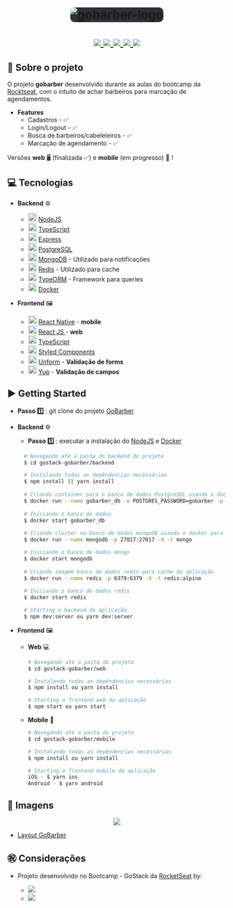 <h1 align="center">
  <img style="background-color: #312e38; border-radius: 10px;" alt="gobarber-logo" src="https://user-images.githubusercontent.com/18368947/87232012-1bf67680-c392-11ea-9f16-5632074449aa.png" />
  <p align="center">
  <a href="https://nodejs.org/en/">
    <img src="https://img.shields.io/badge/-NodeJS-006400?style=flat&logo=Node.js&logoColor=#339933" />
  </a>
  <a href="https://pt-br.reactjs.org/">
     <img src="https://img.shields.io/badge/-React-1AB7EA?style=flat&logo=React&logoColor=#61DAFB" />
  </a>
  <a href="https://reactnative.dev/">
     <img src="https://img.shields.io/badge/-React Native-1AB7EA?style=flat&logo=React&logoColor=#61DAFB" />
  </a>
  <a href="https://www.typescriptlang.org/">
    <img src="https://img.shields.io/badge/-TypeScript-007ACC?style=flat&logo=TypeScript&logoColor=#007ACC" />
  </a>
  <a href="https://github.com/Rocketseat">
    <img src="https://img.shields.io/badge/-RocketSeat-7C4EC4?style=flat&logo=Apache%20RocketMQ&logoColor=FFF" />
  </a>
  </p>
</h1>

## 🔖 Sobre o projeto 

O projeto **gobarber** desenvolvido durante as aulas do bootcamp da [Rocktseat](https://rocketseat.com.br/ "Rocktseat"), com o intuito de achar barbeiros para marcação de agendamentos.

- **Features**
  - Cadastros - ✅
  - Login/Logout - ✅
  - Busca de barbeiros/cabeleleiros - ✅
  - Marcação de agendamento - ✅

Versões **web** 🖥  (finalizada ✅) e **mobile** (em progresso) 📱 !

## 💻 Tecnologias 

- **Backend** ⚙️
  - <img width="20px" src="https://img.icons8.com/color/2x/nodejs.png" /> [NodeJS](https://nodejs.org/en/ "NodeJS")
  - <img width="20px" src="https://img.icons8.com/color/2x/typescript.png" /> [TypeScript](https://www.typescriptlang.org/ "TypeScript")
  - <img width="20px" src="https://res.cloudinary.com/practicaldev/image/fetch/s--00h6CjGb--/c_limit%2Cf_auto%2Cfl_progressive%2Cq_auto%2Cw_880/https://www.maxrooted.com/panduan-membangun-rest-api-expressjs-mysql/cover.png" /> [Express](https://expressjs.com/ "Express")
  - <img width="20px" src="https://img.icons8.com/color/2x/postgreesql.png" /> [PostgreSQL](https://www.postgresql.org/ "PostgreSQL")
  - <img width="20px" src="https://img.icons8.com/color/2x/mongodb.png" /> [MongoDB](https://www.mongodb.com/ "MongoDB") - Utilizado para notificações
  - <img width="20px" src="https://img.icons8.com/color/2x/redis.png" /> [Redis](https://redis.io/ "Redis") - Utilizado para cache
  - <img width="20px" src="https://avatars2.githubusercontent.com/u/20165699?s=400&v=4" /> [TypeORM](https://typeorm.io/#/ "TypeORM") - Framework para queries
  - <img width="20px" src="https://img.icons8.com/dusk/2x/docker.png" /> [Docker](https://www.docker.com/ 'Docker')
 
- **Frontend** 🖼
  - <img width="20px" src="https://img.icons8.com/color/2x/react-native.png" /> [React Native](https://reactnative.dev/ "React Native") - **mobile**
  - <img width="20px" src="https://img.icons8.com/plasticine/2x/react.png" /> [React JS ](https://pt-br.reactjs.org/ "React JS ") - **web**
  - <img width="20px" src="https://img.icons8.com/color/2x/typescript.png" /> [TypeScript](https://www.typescriptlang.org/ "TypeScript")
  - <img width="20px" src="https://styled-components.com/logo.png" /> [Styled Components](https://styled-components.com/ "Styled Components")
  - <img width="20px" src="https://img.icons8.com/dotty/2x/numbers-input-form.png" /> [Unform](https://github.com/Rocketseat/unform "Unform") - **Validação de forms**
  - <img width="20px" src="https://img.icons8.com/office/2x/password-check.png" /> [Yup](https://www.npmjs.com/package/yup "Yup") - **Validação de campos**
 
## ▶️ Getting Started 

 - **Passo 1️⃣** : git clone do projeto [GoBarber](https://github.com/rafaelsanzio/gostack-gobarber "GoBarber")

- **Backend** ⚙️

  - **Passo 1️⃣** : executar a instalação do [NodeJS](https://nodejs.org/en/ "NodeJS") e [Docker](https://www.docker.com/ "Docker")
  ```bash
    # Navegando até a pasta do backend do projeto
    $ cd gostack-gobarber/backend

    # Instalando todas as depêndencias necessárias
    $ npm install || yarn install
    
    # Criando container para o banco de dados PostgreSQL usando o docker
    $ docker run --name gobarber_db -e POSTGRES_PASSWORD=gobarber -p 5432:5432 -d postgres
    
    # Iniciando o banco de dados
    $ docker start gobarber_db
    
    # Criando cluster no banco de dados mongoDB usando o docker para notificações
    $ docker run --name mongodb -p 27017:27017 -d -t mongo

    # Iniciando o banco de dados mongo 
    $ docker start mongodb
    
    # Criando imagem banco de dados redis para cache da aplicação
    $ docker run --name redis -p 6379:6379 -d -t redis:alpine
    
    # Iniciando o banco de dados redis 
    $ docker start redis

    # Starting o backend da aplicação
    $ npm dev:server ou yarn dev:server
    ```

- **Frontend** 🖼

  - **Web** 💻

	 ```bash
    # Navegando até a pasta do projeto
    $ cd gostack-gobarber/web

    # Instalando todas as depêndencias necessárias
    $ npm install ou yarn install

    # Starting o frontend web da aplicação
    $ npm start ou yarn start
	 ```

  - **Mobile** 📱

	 ```bash
    # Navegando até a pasta do projeto
    $ cd gostack-gobarber/mobile

    # Instalando todas as depêndencias necessárias
    $ npm install ou yarn install

    # Starting o frontend mobile da aplicação
    iOS - $ yarn ios
    Android - $ yarn android
	 ```

## 📸 Imagens

 <p align="center">
 	<img src="https://user-images.githubusercontent.com/18368947/87234474-b01f0880-c3a7-11ea-80a4-a6edd5498e0d.png" />
 </p>
 
 - [Layout GoBarber](https://www.figma.com/file/BXCihtXXh9p37lGsENV614/GoBarber?node-id=0%3A1)

## ㊗️ Considerações 
- Projeto desenvolvido no Bootcamp - GoStack da [RocketSeat](https://rocketseat.com.br/ "RocketSeat")  by:

  - <a href="https://github.com/rafaelsanzio">
    <img src="https://img.shields.io/badge/-Rafael%20Sanzio-000000?style=flat&logo=GitHub&logoColor=#000000" />
  </a>

  - <a href="https://www.linkedin.com/in/rafael-sanzio-012778143/">
    <img src="https://img.shields.io/badge/-Rafael%20Sanzio-0077B5?style=flat&logo=LinkedIN&logoColor=#000000" />
  </a>




